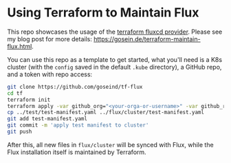 # Using Terraform to Maintain Flux

This repo showcases the usage of the [terraform fluxcd provider](https://registry.terraform.io/providers/fluxcd/flux/latest). Please see my blog post for more details: https://gosein.de/terraform-maintain-flux.html.

You can use this repo as a template to get started, what you'll need is a K8s cluster (with the `config` saved in the default `.kube` directory), a GitHub repo, and a token with repo access:

```bash
git clone https://github.com/goseind/tf-flux
cd tf
terraform init
terraform apply -var github_org="<your-orga-or-username>" -var github_repository="<your-repo-name>" -var github_token="<your-token>"
cp ../test/test-manifest.yaml ../flux/cluster/test-manifest.yaml
git add test-manifest.yaml
git commit -m 'apply test manifest to cluster'
git push
```

After this, all new files in `flux/cluster` will be synced with Flux, while the Flux installation itself is maintained by Terraform.
